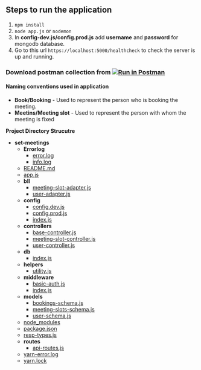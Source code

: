 ## Steps to run the application

1. `npm install`
2. `node app.js` or `nodemon`
3. In **config-dev.js/config.prod.js** add **username** and **password** for mongodb database.
4. Go to this url `https://localhost:5000/healthcheck` to check the server is up and running.

### Download postman collection from [![Run in Postman](https://run.pstmn.io/button.svg)](https://app.getpostman.com/run-collection/a0634e675c234ce783c4)


#### Naming conventions used in application

- **Book/Booking** - Used to represent the person who is booking the meeting.
- **Meetins/Meeting slot** - Used to represent the person with whom the meeting is fixed


**Project Directory Strucutre**

- __set\-meetings__
   - __Errorlog__
     - [error.log](Errorlog/error.log)
     - [info.log](Errorlog/info.log)
   - [README.md](README.md)
   - [app.js](app.js)
   - __bll__
     - [meeting\-slot\-adapter.js](bll/meeting-slot-adapter.js)
     - [user\-adapter.js](bll/user-adapter.js)
   - __config__
     - [config.dev.js](config/config.dev.js)
     - [config.prod.js](config/config.prod.js)
     - [index.js](config/index.js)
   - __controllers__
     - [base\-controller.js](controllers/base-controller.js)
     - [meeting\-slot\-controller.js](controllers/meeting-slot-controller.js)
     - [user\-controller.js](controllers/user-controller.js)
   - __db__
     - [index.js](db/index.js)
   - __helpers__
     - [utility.js](helpers/utility.js)
   - __middleware__
     - [basic\-auth.js](middleware/basic-auth.js)
     - [index.js](middleware/index.js)
   - __models__
     - [bookings\-schema.js](models/bookings-schema.js)
     - [meeting\-slots\-schema.js](models/meeting-slots-schema.js)
     - [user\-schema.js](models/user-schema.js)
   - [node\_modules](node_modules)
   - [package.json](package.json)
   - [resp\-types.js](resp-types.js)
   - __routes__
     - [api\-routes.js](routes/api-routes.js)
   - [yarn\-error.log](yarn-error.log)
   - [yarn.lock](yarn.lock)

